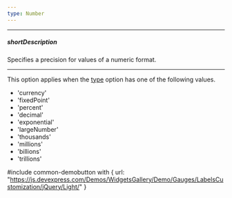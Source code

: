 ```yaml
---
type: Number
---
```

---
##### shortDescription
Specifies a precision for values of a numeric format.

---
This option applies when the [type](/api-reference/50%20Common/Object%20Structures/format/type.md '/Documentation/ApiReference/Common/Object_Structures/format/#type') option has one of the following values.

- 'currency'
- 'fixedPoint'
- 'percent'
- 'decimal'
- 'exponential'
- 'largeNumber'
- 'thousands'
- 'millions'
- 'billions'
- 'trillions'

#include common-demobutton with {
    url: "https://js.devexpress.com/Demos/WidgetsGallery/Demo/Gauges/LabelsCustomization/jQuery/Light/"
}
